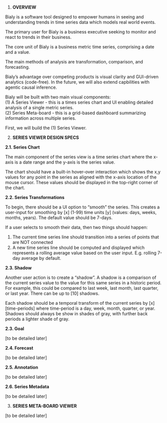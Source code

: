 1. **OVERVIEW**

Bialy is a software tool designed to empower humans in seeing and understanding trends in time series data which models real world events.

The primary user for Bialy is a business executive seeking to monitor and react to trends in their business.

The core unit of Bialy is a business metric time series, comprising a date and a value.

The main methods of analysis are transformation, comparison, and forecasting.

Bialy’s advantage over competing products is visual clarity and GUI-driven analytics (code-free). In the future, we will also extend capbilities with agentic causal inference.

Bialy will be built with two main visual components:  
(1) A Series Viewer \- this is a times series chart and UI enabling detailed analysis of a single metric series.  
(2) Series Meta-board \- this is a grid-based dashboard summarizing information across multiple series.

First, we will build the (1) Series Viewer.

2. **SERIES VIEWER DESIGN SPECS**

**2.1. Series Chart**

The main component of the series view is a time series chart where the x-axis is a date range and the y-axis is the series value.

The chart should have a built-in hover-over interaction which shows the x,y values for any point in the series as aligned with the x-axis location of the mouse cursor. These values should be displayed in the top-right corner of the chart.

**2.2. Series Transformations**

To begin, there should be a UI option to “smooth” the series. This creates a user-input for smoothing by \[x\] (1-99) time units \[y\] (values: days, weeks, months, years). The default value should be 7-days.

If a user selects to smooth their data, then two things should happen:

1. The current time series line should transition into a series of points that are NOT connected  
2. A new time series line should be computed and displayed which represents a rolling average value based on the user input. E.g. rolling 7-day average by default.

**2.3. Shadow**

Another user action is to create a “shadow”. A shadow is a comparison of the current series value to the value for this same series in a historic period. For example, this could be compared to last week, last month, last quarter, or last year. There can be up to \[10\] shadows.

Each shadow should be a temporal transform of the current series by \[x\] \[time-periods\] where time-period is a day, week, month, quarter, or year.  
Shadows should always be show in shades of gray, with further back periods a lighter shade of gray.

**2.3. Goal**

\[to be detailed later\]

**2.4. Forecast**

\[to be detailed later\]

**2.5. Annotation**

\[to be detailed later\]

**2.6. Series Metadata**

\[to be detailed later\]

3. **SERIES META-BOARD VIEWER**

\[to be detailed later\]

